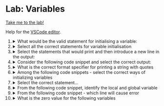 # Lab: Variables

[Take me to the lab!](https://kodekloud.com/topic/lab-variables-10/)

Help for the [VSCode editor](https://github.com/kodekloudhub/community-faq/blob/main/docs/vscode-tips.md).

1.  <details>
    <summary>What would be the valid statement for initialising a variable:</summary>

    Note that these answers may be in a different order each time you load the lab.

    * `var name = "Lia"`
    * `var name string = "Lia"`
    * `var string name = "Lia"`
    * `var string name = 98.00`

    <details>
    <summary>Reveal</summary>

    >  `var name string = "Lia"`

    All others are syntax errors.

    </details>
    </details>

1.  <details>
    <summary>Select all the correct statements for variable initialisation</summary>

    1. `var name string = "Lia"`
    1. `name := "Lia"`
    1. `var s, t string = "Lia", "Harry"`
    1. `var b bool = "false"`

    <details>
    <summary>Reveal</summary>

    > A, B, C

    The final decalration is incorrect because `"false"` is a string, not a boolean.

    </details>
    </details>

1.  <details>
    <summary>Select the statements that would print and then introduce a new line in the output:</summary>

    1. `fmt.Print(name)`
    1. `fmt.Print("Hey there \n")`
    1. `fmt.Println("Hey there")`
    1. `fmt.Printf(name)`

    <details>
    <summary>Reveal</summary>

    > B, C

    Know that `fmt.Print` and `fmt.Printf` do not automatically emit a newline; `fmt.Println` does.

    Despite the above statement, 2 emits a newline because it includes the special character `\n` which is the newline character.

    </details>
    </details>

1.  <details>
    <summary>Consider the following code snippet and select the correct output:</summary>

    For this, make use of the code editor. Create a new file e.g. `test.go`. Right click in explorer window to create the file, then paste the given code block into it.

    Run this code from the integrated terminal, and observe the output to find the answer.

    ```
    go run test.go
    ```

    <details>
    <summary>Reveal</summary>

    > D

    Understand what the format specifiers are doing in the `Printf` statements, and what was learned in the previous question:

    * `%.2f` is printing radius to 2 decimal places.
    * `%.1f` is printing PI to 1 decimal place.
    * `%f` is printing area to maximum precision of `float64`. Since the answer is exact at 8 significant figures, that is what's printed.
    * There is no newline before `Thank You` because the previous `fmt.Printf` did not emit one.

    </details>
    </details>

1.  <details>
    <summary>What is the correct format specifier for printing a string with quotes</summary>

    Note that these answers may be in a different order each time you load the lab.

    * `%v`
    * `%s`
    * `%q`
    * `%vv`

    <details>
    <summary>Reveal</summary>

    > `%q`

    `%s` also prints strings, but does not include quotes.

    </details>
    </details>

1.  <details>
    <summary>Among the following code snippets - select the correct ways of initializing variables</summary>

    1.  ```go
        var name := "Priyanka"
        ```

    1.  ```go
        var s,t string,int = "Priyanka", 100
        ```

    1.  ```go
        var (
            s string = "Priyanka"
            i int = 100
        )
        ```

    1.  ```go
        var i,j int = 100, 200
        ```

    <details>
    <summary>Reveal</summary>

    > C, D

    * You can't use `:=` in a `var` declaration
    * You can't declare two separate types in a single line `var` declaration

    </details>
    </details>

1.  <details>
    <summary>Select the correct statement...</summary>

    1. Inner blocks can access variables of outer blocks.
    1. Outer blocks can access variables within inner blocks.
    1. Outer blocks cannot access variables within inner blocks.
    1. Inner blocks can not access variables of outer blocks.


    <details>
    <summary>Reveal</summary>

    > A, C

    </details>
    </details>

1.  <details>
    <summary>From the following code snippet, identify the local and global variable</summary>

    ```go
    package main

    var a string = "foo"

    func main() {
        var b string = "bar"
        {
            var c string = "loreum"
        }
    }
    ```

    1. `a`, `b` - global, `c` - local
    1. `a`, `b`, `c` - local
    1. `a`, `b`, `c` - global
    1. `a` - global, `b`, `c` - local

    <details>
    <summary>Reveal</summary>

    > D

    Global variables are defined with `var` statements outside of any `func`.

    </details>
    </details>

1.  <details>
    <summary>From the following code snippet - which line will cause error</summary>

    ```go
    1. package main
    2.
    3. import "fmt"
    4.
    5. var a string = "foo"
    6.
    7. func main() {
    8.    var b string = "bar"
    9.    fmt.Println(a)
    10.   fmt.Println(b)
    11.   fmt.Println(c)
    12.  {
    13.       var c string = "loreum"
    14.       fmt.Println(a)
    15.       fmt.Println(b)
    16.       fmt.Println(c)
    17.  }
    18. }
    ```
    <details>
    <summary>Reveal</summary>

    > Line 11

    Variable `c` is decalred in an inner block. Line 11 is trying to use `c` from an outer block, which as we discovered in Q7 is illegal.

    </details>
    </details>

1.  <details>
    <summary>What is the zero value for the following variables</summary>

    ```go
    var name string
    var b bool
    var f float64
    ```

    1.  ```go
        ""
        true
        1.0
        ```
    1.  ```go
        " "
        false
        1.0
        ```
    1.  ```go
        ""
        false
        0.00
        ```
    1.  ```go
        ""
        true
        0.0
        ```
    <details>
    <summary>Reveal</summary>

    > C

    Don't be fooled by the number of decimal places on the zero value - it's still zero and still a `float64` for which the default is zero. That rules out the first two answers.

    The default for a boolean is always `false`, so that rules out the first and last answer.

    The default for a string is not a string containing one space character, so that rules out the second answer.

    This leaves only the third answer.
    </details>
    </details>

